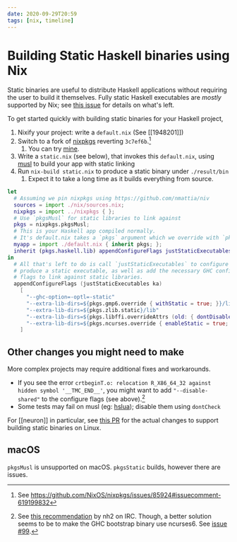 ```yaml
---
date: 2020-09-29T20:59
tags: [nix, timeline]
---
```


# Building Static Haskell binaries using Nix

Static binaries are useful to distribute Haskell applications without requiring the user to build it themselves. Fully static Haskell executables are *mostly* supported by Nix; see [this issue][issue] for details on what's left.

To get started quickly with building static binaries for your Haskell project,

1. Nixify your project: write a `default.nix` (See [[1948201]])
1. Switch to a fork of [nixpkgs] reverting `3c7ef6b`.[^revert]
   1. You can try [mine][nixpkgs-fork].
1. Write a `static.nix` (see below), that invokes this `default.nix`, using [musl] to build your app with static linking
1. Run `nix-build static.nix` to produce a static binary under `./result/bin`
   1. Expect it to take a long time as it builds everything from source.

```nix
let 
  # Assuming we pin nixpkgs using https://github.com/nmattia/niv
  sources = import ./nix/sources.nix;
  nixpkgs = import ../nixpkgs { };
  # Use `pkgsMusl` for static libraries to link against
  pkgs = nixpkgs.pkgsMusl;
  # This is your Haskell app compiled normally.
  # It's default.nix takes a `pkgs` argument which we override with `pkgsMusl`
  myapp = import ./default.nix { inherit pkgs; };
  inherit (pkgs.haskell.lib) appendConfigureFlags justStaticExecutables;
in 
  # All that's left to do is call `justStaticExecutables` to configure Cabal to
  # produce a static executable, as well as add the necessary GHC configure
  # flags to link against static libraries.
  appendConfigureFlags (justStaticExecutables ka)
    [
      "--ghc-option=-optl=-static"
      "--extra-lib-dirs=${pkgs.gmp6.override { withStatic = true; }}/lib"
      "--extra-lib-dirs=${pkgs.zlib.static}/lib"
      "--extra-lib-dirs=${pkgs.libffi.overrideAttrs (old: { dontDisableStatic = true; })}/lib"
      "--extra-lib-dirs=${pkgs.ncurses.override { enableStatic = true; }}/lib"
    ]
```

## Other changes you might need to make

More complex projects may require additional fixes and workarounds.

* If you see the error `crtbeginT.o: relocation R_X86_64_32 against hidden symbol '__TMC_END__'`, you might want to add `"--disable-shared"` to the configure flags (see above).[^tmc]
* Some tests may fail on musl (eg: [hslua]); disable them using `dontCheck`

For [[neuron]] in particular, see [this PR][neuron-pr] for the actual changes to support building static binaries on Linux.

## macOS

`pkgsMusl` is unsupported on macOS. `pkgsStatic` builds, however there are issues.

[issue]: https://github.com/NixOS/nixpkgs/issues/43795
[musl]: https://musl.libc.org/
[nixpkgs]: https://github.com/NixOS/nixpkgs
[nixpkgs-fork]: https://github.com/srid/nixpkgs/commits/static
[hslua]: https://github.com/hslua/hslua/issues/67
[neuron-pr]: https://github.com/srid/neuron/pull/417/files

[^revert]: See <https://github.com/NixOS/nixpkgs/issues/85924#issuecomment-619199832>
[^tmc]: See [this recommendation](https://logs.nix.samueldr.com/nixos/2019-05-11#2210564;) by nh2 on IRC. Though, a better solution seems to be to make the GHC bootstrap binary use ncurses6. See [issue #99](https://github.com/nh2/static-haskell-nix/issues/99#issuecomment-665400600).


